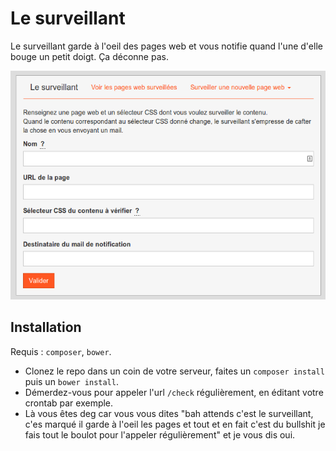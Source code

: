 # Le surveillant

Le surveillant garde à l'oeil des pages web et vous notifie quand l'une d'elle bouge un petit doigt. Ça déconne pas.

![Gueule du surveillant](https://raw.githubusercontent.com/Leimi/le-surveillant/master/preview.png)

## Installation

Requis : `composer`, `bower`.

* Clonez le repo dans un coin de votre serveur, faites un `composer install` puis un `bower install`.
* Démerdez-vous pour appeler l'url `/check` régulièrement, en éditant votre crontab par exemple.
* Là vous êtes deg car vous vous dites "bah attends c'est le surveillant, c'es marqué il garde à l'oeil les pages et tout et en fait c'est du bullshit je fais tout le boulot pour l'appeler régulièrement" et je vous dis oui.
